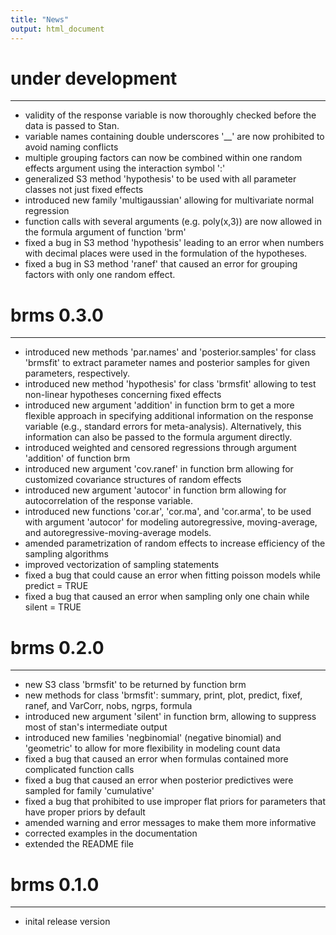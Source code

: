 ```yaml
---
title: "News"
output: html_document
---
```


# under development
----------------------------------------------------------------

* validity of the response variable is now thoroughly checked before the data is passed to Stan.
* variable names containing double underscores '__' are now prohibited to avoid naming conflicts
* multiple grouping factors can now be combined within one random effects argument using the interaction symbol ':'
* generalized S3 method 'hypothesis' to be used with all parameter classes not just fixed effects
* introduced new family 'multigaussian' allowing for multivariate normal regression
* function calls with several arguments (e.g. poly(x,3)) are now allowed in the formula argument of function 'brm'
* fixed a bug in S3 method 'hypothesis' leading to an error when numbers with decimal places were used in the formulation of the hypotheses. 
* fixed a bug in S3 method 'ranef' that caused an error for grouping factors with only one random effect.

# brms 0.3.0
----------------------------------------------------------------

* introduced new methods 'par.names' and 'posterior.samples' for class 'brmsfit' to extract parameter names and posterior samples for given parameters, respectively.
* introduced new method 'hypothesis' for class 'brmsfit' allowing to test non-linear hypotheses concerning fixed effects
* introduced new argument 'addition' in function brm to get a more flexible approach in specifying additional information on the response variable (e.g., standard errors for meta-analysis). Alternatively, this information can also be passed to the formula argument directly.
* introduced weighted and censored regressions through argument 'addition' of function brm
* introduced new argument 'cov.ranef' in function brm allowing for customized covariance structures of random effects
* introduced new argument 'autocor' in function brm allowing for autocorrelation of the response variable.
* introduced new functions 'cor.ar', 'cor.ma', and 'cor.arma', to be used with argument 'autocor' for modeling autoregressive, moving-average, and autoregressive-moving-average models. 
* amended parametrization of random effects to increase efficiency of the sampling algorithms
* improved vectorization of sampling statements
* fixed a bug that could cause an error when fitting poisson models while predict = TRUE
* fixed a bug that caused an error when sampling only one chain while silent = TRUE 

# brms 0.2.0
----------------------------------------------------------------

* new S3 class 'brmsfit' to be returned by function brm
* new methods for class 'brmsfit': 
  summary, print, plot, predict, fixef, ranef, and VarCorr, nobs, ngrps, formula
* introduced new argument 'silent' in function brm, allowing to suppress most 
  of stan's intermediate output
* introduced new families 'negbinomial' (negative binomial) and 'geometric' to allow for more flexibility in modeling count data
* fixed a bug that caused an error when formulas contained 
  more complicated function calls
* fixed a bug that caused an error when posterior predictives were sampled for family 'cumulative'
* fixed a bug that prohibited to use improper flat priors for parameters that have proper priors by default
* amended warning and error messages to make them more informative
* corrected examples in the documentation
* extended the README file

# brms 0.1.0 
----------------------------------------------------------------

* inital release version